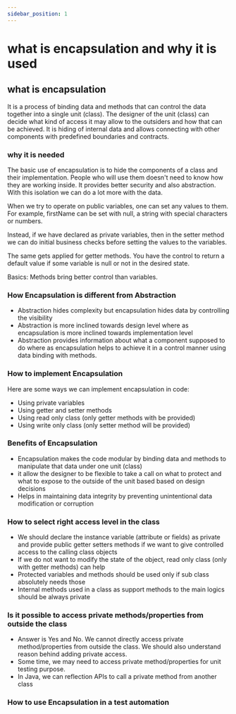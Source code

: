 ```yaml
---
sidebar_position: 1
---
```


# what is encapsulation and why it is used

## what is encapsulation

It is a process of binding data and methods that can control the data together into a single unit (class). The designer of the unit (class) can decide what kind of access it may allow to the outsiders and how that can be achieved. It is hiding of internal data and allows connecting with other components with predefined boundaries and contracts.

### why it is needed

The basic use of encapsulation is to hide the components of a class and their implementation. People who will use them doesn't need to know how they are working inside. It provides better security and also abstraction. With this isolation we can do a lot more with the data.

When we try to operate on public variables, one can set any values to them. For example, firstName can be set with null, a string with special characters or numbers.

Instead, if we have declared as private variables, then in the setter method we can do initial business checks before setting the values to the variables.

The same gets applied for getter methods. You have the control to return a default value if some variable is null or not in the desired state.

Basics: Methods bring better control than variables.

### How Encapsulation is different from Abstraction

- Abstraction hides complexity but encapsulation hides data by controlling the visibility
- Abstraction is more inclined towards design level where as encapsulation is more inclined towards implementation level
- Abstraction provides information about what a component supposed to do where as encapsulation helps to achieve it in a control manner using data binding with methods.

### How to implement Encapsulation

Here are some ways we can implement encapsulation in code:

- Using private variables
- Using getter and setter methods
- Using read only class (only getter methods with be provided)
- Using write only class (only setter method will be provided)

### Benefits of Encapsulation

- Encapsulation makes the code modular by binding data and methods to manipulate that data under one unit (class)
- it allow the designer to be flexible to take a call on what to protect and what to expose to the outside of the unit based based on design decisions
- Helps in maintaining data integrity by preventing unintentional data modification or corruption

### How to select right access level in the class

- We should declare the instance variable (attribute or fields) as private and provide public getter setters methods if we want to give controlled access to the calling class objects
- If we do not want to modify the state of the object, read only class (only with getter methods) can help
- Protected variables and methods should be used only if sub class absolutely needs those
- Internal methods used in a class as support methods to the main logics should be always private

### Is it possible to access private methods/properties from outside the class

- Answer is Yes and No. We cannot directly access private method/properties from outside the class. We should also understand reason behind adding private access.
- Some time, we may need to access private method/properties for unit testing purpose.
- In Java, we can reflection APIs to call a private method from another class

### How to use Encapsulation in a test automation

